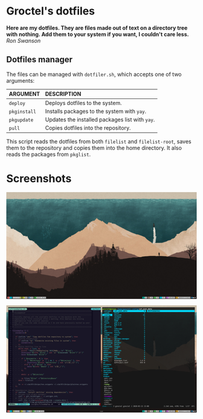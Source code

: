 # Groctel's dotfiles

**Here are my dotfiles.
They are files made out of text on a directory tree with nothing.
Add them to your system if you want, I couldn't care less.** *Ron Swanson*

## Dotfiles manager

The files can be managed with `dotfiler.sh`, which accepts one of two arguments:

| ARGUMENT     | DESCRIPTION                                     |
| :----------- | :---------------------------------------------- |
| `deploy`     | Deploys dotfiles to the system.                 |
| `pkginstall` | Installs packages to the system with `yay`.     |
| `pkgupdate`  | Updates the installed packages list with `yay`. |
| `pull`       | Copies dotfiles into the repository.            |

This script reads the dotfiles from both `filelist` and `filelist-root`, saves them to the repository and copies them into the home directory.
It also reads the packages from `pkglist`.

# Screenshots

![](screenshots/desktop.jpg)

![](screenshots/vim.jpg)
